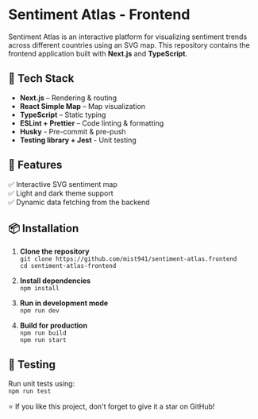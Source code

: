 # Sentiment Atlas - Frontend

Sentiment Atlas is an interactive platform for visualizing sentiment trends across different countries using an SVG map. This repository contains the frontend application built with **Next.js** and **TypeScript**.

## 🔧 Tech Stack

- **Next.js** – Rendering & routing
- **React Simple Map** – Map visualization
- **TypeScript** – Static typing
- **ESLint + Prettier** – Code linting & formatting
- **Husky** - Pre-commit & pre-push
- **Testing library + Jest** - Unit testing

## 🚀 Features

✅ Interactive SVG sentiment map  
✅ Light and dark theme support  
✅ Dynamic data fetching from the backend

## 📦 Installation

1. **Clone the repository**  
   `git clone https://github.com/mist941/sentiment-atlas.frontend`  
   `cd sentiment-atlas-frontend`

2. **Install dependencies**  
   `npm install`

3. **Run in development mode**  
   `npm run dev`

4. **Build for production**  
   `npm run build`  
   `npm run start`

## 🔬 Testing

Run unit tests using:  
`npm run test`

⭐ If you like this project, don't forget to give it a star on GitHub!
